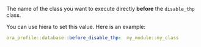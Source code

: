 The name of the class you want to execute directly **before** the `disable_thp` class.

You can use hiera to set this value. Here is an example:

```yaml
ora_profile::database::before_disable_thp:  my_module::my_class
```
